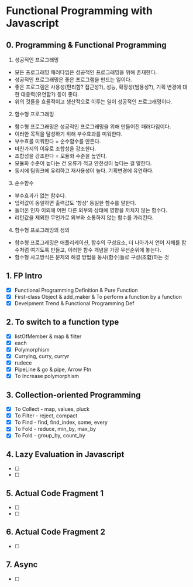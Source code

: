 # Functional Programming with Javascript

## 0. Programming & Functional Programming

1. 성공적인 프로그래밍

- 모든 프로그래밍 패러다임은 성공적인 프로그래밍을 위해 존재한다.
- 성공적인 프로그래밍은 좋은 프로그램을 만드는 일이다.
- 좋은 프로그램은 사용성(편리함? 접근성?), 성능, 확장성(범용성?), 기획 변경에 대한 대응력(유연함?) 등이 좋다.
- 위의 것들을 효율적이고 생산적으로 이루는 일이 성공적인 프로그래밍이다.

2. 함수형 프로그래밍

- 함수형 프로그래밍은 성공적인 프로그래밍을 위해 만들어진 패러다임이다.
- 이러한 목적을 달성하기 위해 부수효과를 미워한다.
- 부수효를 미워한다 = 순수함수를 만든다.
- 마찬가지의 이유로 조합성을 강조한다.
- 조합성을 강조한다 = 모듈화 수준을 높인다.
- 모듈화 수준이 높다는 건 오류가 적고 안전성이 높다는 걸 말한다.
- 동시에 팀워크에 유리하고 재사용성이 높다. 기획변경에 유연하다.

3. 순수함수

- 부수효과가 없는 함수다.
- 입력값이 동일하면 출력값도 '항상' 동일한 함수를 말한다.
- 들어온 인자 이외에 어떤 다른 외부의 상태에 영향을 끼치지 않는 함수다.
- 리턴값을 제외한 무언가로 외부와 소통하지 않는 함수를 가리킨다.

4. 함수형 프로그래밍의 정의

- 함수형 프로그래밍은 애플리케이션, 함수의 구성요소, 더 나아가서 언어 자체를 함수처럼 여기도록 만들고, 이러한 함수 개념을 가장 우선순위에 놓는다.
- 함수형 사고방식은 문제의 해결 방법을 동사(함수)들로 구성(조합)하는 것

## 1. FP Intro

- [x] Functional Programming Definition & Pure Function
- [x] First-class Object & add_maker & To perform a function by a function
- [x] Develpment Trend & Functional Programming Def

## 2. To switch to a function type

- [x] listOfMember & map & filter
- [x] each
- [x] Polymorphism
- [x] Currying, curry, curryr
- [x] rudece
- [x] PipeLine & go & pipe, Arrow Ftn
- [x] To Increase polymorphism

## 3. Collection-oriented Programming

- [x] To Collect - map, values, pluck
- [x] To Filter - reject, compact
- [x] To Find - find, find_index, some, every
- [x] To Fold - reduce, min_by, max_by
- [x] To Fold - group_by, count_by

## 4. Lazy Evaluation in Javascript

- [ ]
- [ ]

## 5. Actual Code Fragment 1

- [ ]
- [ ]

## 6. Actual Code Fragment 2

- [ ]

## 7. Async

- [ ]
